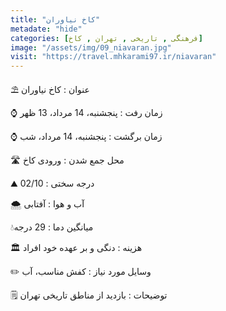```yaml
---
title: "کاخ نیاوران"
metadate: "hide"
categories: [فرهنگی , تاریخی , تهران , کاخ]
image: "/assets/img/09_niavaran.jpg"
visit: "https://travel.mhkarami97.ir/niavaran"
---
```


⛱ عنوان : کاخ نیاوران  

⌚️ زمان رفت : پنجشنبه، 14 مرداد، 13 ظهر  

⌚️ زمان برگشت : پنجشنبه، 14 مرداد، شب  

🛣 محل جمع شدن : ورودی کاخ  

⛰ درجه سختی : 02/10  

🌨 آب و هوا : آفتابی  

💧میانگین دما : 29 درجه  

🏛 هزینه : دنگی و بر عهده خود افراد  

✏️ وسایل مورد نیاز : کفش مناسب، آب  

🗒 توضیحات : بازدید از مناطق تاریخی تهران  